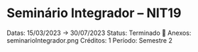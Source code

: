 # Seminário Integrador – NIT19

Datas: 15/03/2023 → 30/07/2023
Status: Terminado 🙌
Anexos: seminarioIntegrador.png
Créditos: 1
Período: Semestre 2